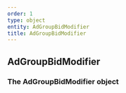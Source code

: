 ```yaml
---
order: 1
type: object
entity: AdGroupBidModifier 
title: AdGroupBidModifier 
---
```


## AdGroupBidModifier 
### The AdGroupBidModifier object

